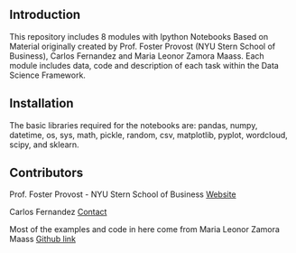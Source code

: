## Introduction

This repository includes 8 modules with Ipython Notebooks Based on Material originally created by Prof. Foster Provost (NYU Stern School of Business), Carlos Fernandez and Maria Leonor Zamora Maass. Each module includes data, code and description of each task within the Data Science Framework.


## Installation

The basic libraries required for the notebooks are: pandas, numpy, datetime, os, sys, math, pickle, random, csv, matplotlib, pyplot, wordcloud, scipy, and sklearn.


## Contributors

Prof. Foster Provost - NYU Stern School of Business [Website](http://people.stern.nyu.edu/fprovost/)

Carlos Fernandez [Contact](https://www.linkedin.com/in/ferlocar/)

Most of the examples and code in here come from Maria Leonor Zamora Maass [Github link](https://github.com/mariazm/Spring2017_ProfFosterProvost)
